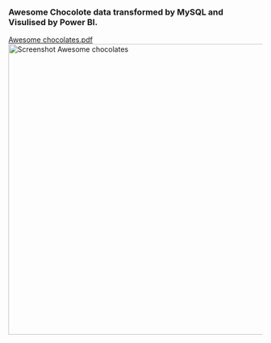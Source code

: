 ### Awesome Chocolote data transformed by MySQL and Visulised by Power BI.
[Awesome chocolates.pdf](https://github.com/user-attachments/files/16401666/Awesome.chocolates.pdf)
<img width="575" alt="Screenshot Awesome chocolates" src="https://github.com/user-attachments/assets/54a5dd82-602c-4260-8218-639345cfa6bc">
